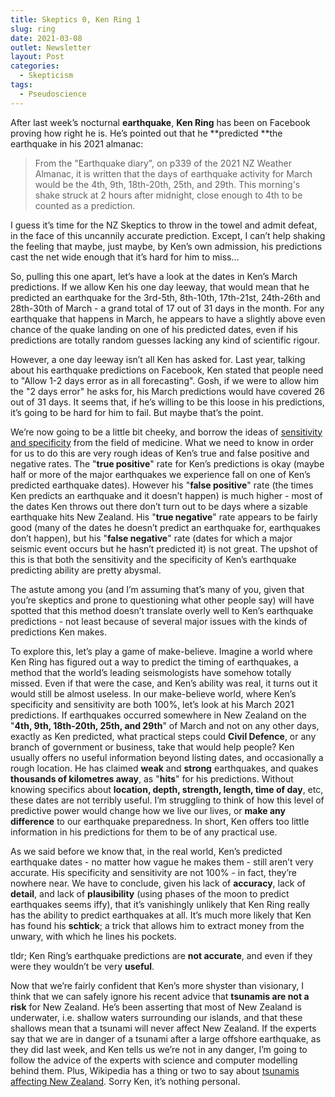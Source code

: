 ```yaml
---
title: Skeptics 0, Ken Ring 1
slug: ring
date: 2021-03-08
outlet: Newsletter
layout: Post
categories:
  - Skepticism
tags:
  - Pseudoscience
---
```


After last week’s nocturnal **earthquake**, **Ken Ring** has been on Facebook proving how right he is. He’s pointed out that he **predicted **the earthquake in his 2021 almanac:

<!-- more -->

> From the "Earthquake diary", on p339 of the 2021 NZ Weather Almanac, it is written that the days of earthquake activity for March would be the 4th, 9th, 18th-20th, 25th, and 29th. This morning's shake struck at 2 hours after midnight, close enough to 4th to be counted as a prediction.

I guess it’s time for the NZ Skeptics to throw in the towel and admit defeat, in the face of this uncannily accurate prediction. Except, I can’t help shaking the feeling that maybe, just maybe, by Ken’s own admission, his predictions cast the net wide enough that it’s hard for him to miss...

So, pulling this one apart, let’s have a look at the dates in Ken’s March predictions. If we allow Ken his one day leeway, that would mean that he predicted an earthquake for the 3rd-5th, 8th-10th, 17th-21st, 24th-26th and 28th-30th of March - a grand total of 17 out of 31 days in the month. For any earthquake that happens in March, he appears to have a slightly above even chance of the quake landing on one of his predicted dates, even if his predictions are totally random guesses lacking any kind of scientific rigour.

However, a one day leeway isn’t all Ken has asked for. Last year, talking about his earthquake predictions on Facebook, Ken stated that people need to "Allow 1-2 days error as in all forecasting". Gosh, if we were to allow him the "2 days error" he asks for, his March predictions would have covered 26 out of 31 days. It seems that, if he’s willing to be this loose in his predictions, it’s going to be hard for him to fail. But maybe that’s the point.

We’re now going to be a little bit cheeky, and borrow the ideas of [sensitivity and specificity](https://en.wikipedia.org/wiki/Sensitivity_and_specificity) from the field of medicine. What we need to know in order for us to do this are very rough ideas of Ken’s true and false positive and negative rates. The "**true positive**" rate for Ken’s predictions is okay (maybe half or more of the major earthquakes we experience fall on one of Ken’s predicted earthquake dates). However his "**false positive**" rate (the times Ken predicts an earthquake and it doesn’t happen) is much higher - most of the dates Ken throws out there don’t turn out to be days where a sizable earthquake hits New Zealand. His "**true negative**" rate appears to be fairly good (many of the dates he doesn’t predict an earthquake for, earthquakes don’t happen), but his "**false negative**" rate (dates for which a major seismic event occurs but he hasn’t predicted it) is not great. The upshot of this is that both the sensitivity and the specificity of Ken’s earthquake predicting ability are pretty abysmal.

The astute among you (and I’m assuming that’s many of you, given that you’re skeptics and prone to questioning what other people say) will have spotted that this method doesn’t translate overly well to Ken’s earthquake predictions - not least because of several major issues with the kinds of predictions Ken makes.

To explore this, let’s play a game of make-believe. Imagine a world where Ken Ring has figured out a way to predict the timing of earthquakes, a method that the world’s leading seismologists have somehow totally missed. Even if that were the case, and Ken’s ability was real, it turns out it would still be almost useless. In our make-believe world, where Ken’s specificity and sensitivity are both 100%, let’s look at his March 2021 predictions. If earthquakes occurred somewhere in New Zealand on the "**4th, 9th, 18th-20th, 25th, and 29th**" of March and not on any other days, exactly as Ken predicted, what practical steps could **Civil Defence**, or any branch of government or business, take that would help people? Ken usually offers no useful information beyond listing dates, and occasionally a rough location. He has claimed **weak** and **strong** earthquakes, and quakes **thousands of kilometres away**, as "**hits**" for his predictions. Without knowing specifics about **location, depth, strength, length, time of day**, etc, these dates are not terribly useful. I’m struggling to think of how this level of predictive power would change how we live our lives, or **make any difference** to our earthquake preparedness. In short, Ken offers too little information in his predictions for them to be of any practical use.

As we said before we know that, in the real world, Ken’s predicted earthquake dates - no matter how vague he makes them - still aren’t very accurate. His specificity and sensitivity are not 100% - in fact, they’re nowhere near. We have to conclude, given his lack of **accuracy**, lack of **detail**, and lack of **plausibility** (using phases of the moon to predict earthquakes seems iffy), that it’s vanishingly unlikely that Ken Ring really has the ability to predict earthquakes at all. It’s much more likely that Ken has found his **schtick**; a trick that allows him to extract money from the unwary, with which he lines his pockets.

tldr; Ken Ring’s earthquake predictions are **not accurate**, and even if they were they wouldn’t be very **useful**.

Now that we’re fairly confident that Ken’s more shyster than visionary, I think that we can safely ignore his recent advice that **tsunamis are not a risk** for New Zealand. He’s been asserting that most of New Zealand is underwater, i.e. shallow waters surrounding our islands, and that these shallows mean that a tsunami will never affect New Zealand. If the experts say that we are in danger of a tsunami after a large offshore earthquake, as they did last week, and Ken tells us we’re not in any danger, I’m going to follow the advice of the experts with science and computer modelling behind them. Plus, Wikipedia has a thing or two to say about [tsunamis affecting New Zealand](https://en.wikipedia.org/wiki/List_of_tsunamis_affecting_New_Zealand). Sorry Ken, it’s nothing personal.
